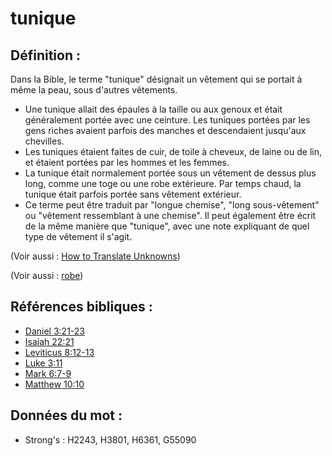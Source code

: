 # tunique

## Définition :

Dans la Bible, le terme "tunique" désignait un vêtement qui se portait à même la peau, sous d'autres vêtements.

* Une tunique allait des épaules à la taille ou aux genoux et était généralement portée avec une ceinture. Les tuniques portées par les gens riches avaient parfois des manches et descendaient jusqu'aux chevilles.
* Les tuniques étaient faites de cuir, de toile à cheveux, de laine ou de lin, et étaient portées par les hommes et les femmes.
* La tunique était normalement portée sous un vêtement de dessus plus long, comme une toge ou une robe extérieure. Par temps chaud, la tunique était parfois portée sans vêtement extérieur.
* Ce terme peut être traduit par "longue chemise", "long sous-vêtement" ou "vêtement ressemblant à une chemise". Il peut également être écrit de la même manière que "tunique", avec une note expliquant de quel type de vêtement il s'agit.

(Voir aussi : [How to Translate Unknowns](rc://en/ta/man/translate/translate-unknown))

(Voir aussi : [robe](../other/robe.md))

## Références bibliques :

* [Daniel 3:21-23](rc://en/tn/help/dan/03/21)
* [Isaiah 22:21](rc://en/tn/help/isa/22/21)
* [Leviticus 8:12-13](rc://en/tn/help/lev/08/12)
* [Luke 3:11](rc://en/tn/help/luk/03/11)
* [Mark 6:7-9](rc://en/tn/help/mrk/06/07)
* [Matthew 10:10](rc://en/tn/help/mat/10/10)

## Données du mot :

* Strong's : H2243, H3801, H6361, G55090
